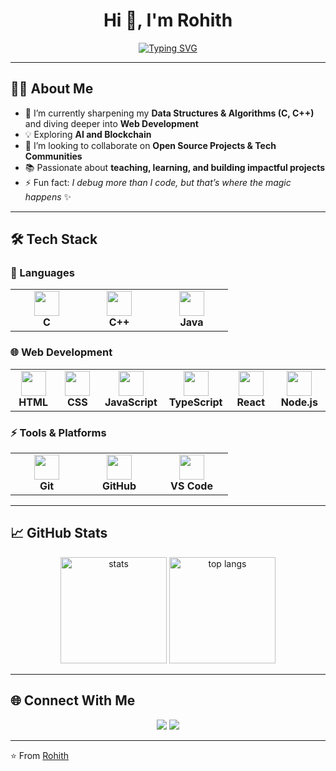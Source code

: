 <h1 align="center">Hi 👋, I'm Rohith</h1>
<p align="center">
  <a href="https://git.io/typing-svg">
    <img src="https://readme-typing-svg.herokuapp.com?size=20&duration=3500&pause=600&color=00BFFF&center=true&vCenter=true&width=1200&lines=%F0%9F%9A%80+An+Aspiring+Software+Engineer+%7C+Open+Source+Contributor+%7C+Lifelong+Learner" alt="Typing SVG" />
  </a>
</p>

---

## 🙋‍♂️ About Me  
- 🌱 I’m currently sharpening my **Data Structures & Algorithms (C, C++)** and diving deeper into **Web Development**  
- 💡 Exploring **AI and Blockchain**  
- 👯 I’m looking to collaborate on **Open Source Projects & Tech Communities**  
- 📚 Passionate about **teaching, learning, and building impactful projects**  
- ⚡ Fun fact: *I debug more than I code, but that’s where the magic happens* ✨  

---

## 🛠️ Tech Stack  

### 🚀 Languages
<table>
  <tr>
    <td align="center" width="100">
      <img src="https://skillicons.dev/icons?i=c&theme=light" width="40" /><br><b>C</b>
    </td>
    <td align="center" width="100">
      <img src="https://skillicons.dev/icons?i=cpp&theme=light" width="40" /><br><b>C++</b>
    </td>
    <td align="center" width="100">
      <img src="https://skillicons.dev/icons?i=java&theme=light" width="40" /><br><b>Java</b>
    </td>
   
  </tr>
</table>

### 🌐 Web Development
<table>
  <tr>
    <td align="center" width="100">
      <img src="https://skillicons.dev/icons?i=html&theme=light" width="40" /><br><b>HTML</b>
    </td>
    <td align="center" width="100">
      <img src="https://skillicons.dev/icons?i=css&theme=light" width="40" /><br><b>CSS</b>
    </td>
    <td align="center" width="100">
      <img src="https://skillicons.dev/icons?i=js&theme=light" width="40" /><br><b>JavaScript</b>
    </td>
     <td align="center" width="100">
      <img src="https://skillicons.dev/icons?i=ts&theme=light" width="40" /><br><b>TypeScript</b>
    </td>
    <td align="center" width="100">
      <img src="https://skillicons.dev/icons?i=react&theme=light" width="40" /><br><b>React</b>
    </td>
    <td align="center" width="100">
      <img src="https://skillicons.dev/icons?i=nodejs&theme=light" width="40" /><br><b>Node.js</b>
    </td>
  </tr>
</table>

### ⚡ Tools & Platforms
<table>
  <tr>
    <td align="center" width="100">
      <img src="https://skillicons.dev/icons?i=git&theme=light" width="40" /><br><b>Git</b>
    </td>
    <td align="center" width="100">
      <img src="https://skillicons.dev/icons?i=github&theme=light" width="40" /><br><b>GitHub</b>
    </td>
    <td align="center" width="100">
      <img src="https://skillicons.dev/icons?i=vscode&theme=light" width="40" /><br><b>VS Code</b>
    </td>
  </tr>
</table>



---

## 📈 GitHub Stats  

<p align="center">
  <img src="https://github-readme-stats.vercel.app/api?username=rohiths08&show_icons=true&theme=tokyonight" alt="stats" height="170" />
  <img src="https://github-readme-stats.vercel.app/api/top-langs/?username=rohiths08&layout=compact&theme=tokyonight" alt="top langs" height="170" />
</p>

---

## 🌐 Connect With Me  

<p align="center">
  <a href="https://www.linkedin.com/in/rohiths08"><img src="https://img.shields.io/badge/LinkedIn-0A66C2?style=for-the-badge&logo=linkedin&logoColor=white"/></a>
  <a href="mailto:rohiths2005s@gmail.com"><img src="https://img.shields.io/badge/Gmail-D14836?style=for-the-badge&logo=gmail&logoColor=white"/></a>
</p>

---

⭐️ From [Rohith](https://github.com/rohiths08)
